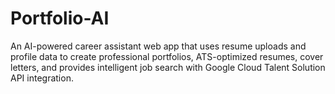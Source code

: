 # Portfolio-AI
An AI-powered career assistant web app that uses resume uploads and profile data to create professional portfolios, ATS-optimized resumes, cover letters, and provides intelligent job search with Google Cloud Talent Solution API integration.

